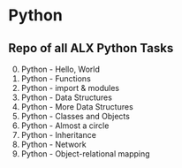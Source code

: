 # Python
## Repo of all ALX Python Tasks

0. Python - Hello, World
1. Python - Functions
2. Python - import & modules
3. Python - Data Structures
4. Python - More Data Structures
5. Python - Classes and Objects
6. Python - Almost a circle
7. Python - Inheritance
8. Python - Network
9. Python - Object-relational mapping
